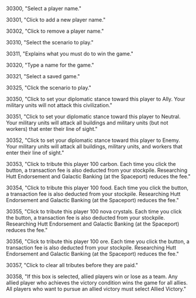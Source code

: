 ﻿30300, "Select a player name."

30301, "Click to add a new player name."

30302, "Click to remove a player name."

30310, "Select the scenario to play."

30311, "Explains what you must do to win the game."

30320, "Type a name for the game."

30321, "Select a saved game."

30325, "Click the scenario to play."

30350, "Click to set your diplomatic stance toward this player to Ally. Your military units will not attack this civilization."

30351, "Click to set your diplomatic stance toward this player to Neutral. Your military units will attack all buildings and military units (but not workers) that enter their line of sight."

30352, "Click to set your diplomatic stance toward this player to Enemy. Your military units will attack all buildings, military units, and workers that enter their line of sight."

30353, "Click to tribute this player 100 carbon. Each time you click the button, a transaction fee is also deducted from your stockpile. Researching Hutt Endorsement and Galactic Banking (at the Spaceport) reduces the fee."

30354, "Click to tribute this player 100 food. Each time you click the button, a transaction fee is also deducted from your stockpile. Researching Hutt Endorsement and Galactic Banking (at the Spaceport) reduces the fee."

30355, "Click to tribute this player 100 nova crystals. Each time you click the button, a transaction fee is also deducted from your stockpile. Researching Hutt Endorsement and Galactic Banking (at the Spaceport) reduces the fee."

30356, "Click to tribute this player 100 ore. Each time you click the button, a transaction fee is also deducted from your stockpile. Researching Hutt Endorsement and Galactic Banking (at the Spaceport) reduces the fee."

30357, "Click to clear all tributes before they are paid."

30358, "If this box is selected, allied players win or lose as a team. Any allied player who achieves the victory condition wins the game for all allies. All players who want to pursue an allied victory must select Allied Victory."

